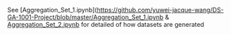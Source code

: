 See [Aggregation_Set_1.ipynb](https://github.com/yuwei-jacque-wang/DS-GA-1001-Project/blob/master/Aggregation_Set_1.ipynb & [Aggregation_Set_2.ipynb](https://github.com/yuwei-jacque-wang/DS-GA-1001-Project/blob/master/Aggregation_Set_2.ipynb) for detailed of how datasets are generated
